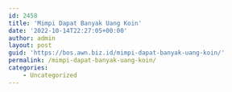 ```yaml
---
id: 2458
title: 'Mimpi Dapat Banyak Uang Koin'
date: '2022-10-14T22:27:05+00:00'
author: admin
layout: post
guid: 'https://bos.awn.biz.id/mimpi-dapat-banyak-uang-koin/'
permalink: /mimpi-dapat-banyak-uang-koin/
categories:
    - Uncategorized
---
```


